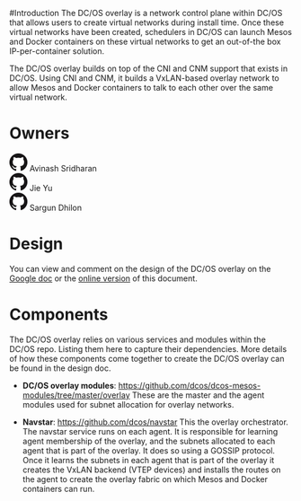 #Introduction
The DC/OS overlay is a network control plane within DC/OS that allows
users to create virtual networks during install time. Once these
virtual networks have been created, schedulers in DC/OS can launch
Mesos and Docker containers on these virtual networks to get an
out-of-the box IP-per-container solution.

The DC/OS overlay builds on top of the CNI and CNM support that exists
in DC/OS. Using CNI and CNM, it builds a VxLAN-based overlay network
to allow Mesos and Docker containers to talk to each other over the
same virtual network. 

# Owners
[![](../../images/GitHub-Mark-32px.png)](https://github.com/asridharan) Avinash Sridharan<br>
[![](../../images/GitHub-Mark-32px.png)](https://github.com/jieyu) Jie Yu<br>
[![](../../images/GitHub-Mark-32px.png)](https://github.com/sargun) Sargun Dhilon<br>


# Design
You can view and comment on the design of the DC/OS overlay on the
[Google doc](https://goo.gl/49zAFr) or the [online
version](https://goo.gl/K8el10) of this
document.

# Components
The DC/OS overlay relies on various services and modules within the
DC/OS repo. Listing them here to capture their dependencies. More
details of how these components come together to create the DC/OS
overlay can be found in the design doc.

* **DC/OS overlay modules**: https://github.com/dcos/dcos-mesos-modules/tree/master/overlay
  These are the master and the agent modules used for subnet
  allocation for overlay networks. 

* **Navstar**: https://github.com/dcos/navstar
  This the overlay orchestrator. The navstar service runs on each
  agent. It is responsible for learning agent membership of the
  overlay, and the subnets allocated to each agent that is part of the
  overlay. It does so using a GOSSIP protocol. Once it learns the
  subnets in each agent that is part of the overlay it creates the
  VxLAN backend (VTEP devices) and installs the routes on the agent to
  create the overlay fabric on which Mesos and Docker containers can
  run.
  


